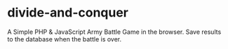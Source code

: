 # divide-and-conquer
A Simple PHP &amp; JavaScript Army Battle Game in the browser. Save results to the database when the battle is over.
